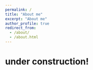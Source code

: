 ```yaml
---
permalink: /
title: "About me"
excerpt: "About me"
author_profile: true
redirect_from: 
  - /about/
  - /about.html
---
```


# under construction!
